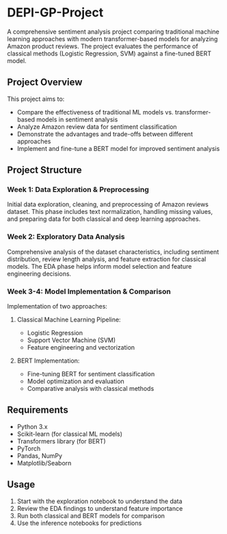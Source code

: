 # DEPI-GP-Project

A comprehensive sentiment analysis project comparing traditional machine learning approaches with modern transformer-based models for analyzing Amazon product reviews. The project evaluates the performance of classical methods (Logistic Regression, SVM) against a fine-tuned BERT model.

## Project Overview
This project aims to:
- Compare the effectiveness of traditional ML models vs. transformer-based models in sentiment analysis
- Analyze Amazon review data for sentiment classification
- Demonstrate the advantages and trade-offs between different approaches
- Implement and fine-tune a BERT model for improved sentiment analysis

## Project Structure

### Week 1: Data Exploration & Preprocessing
Initial data exploration, cleaning, and preprocessing of Amazon reviews dataset. This phase includes text normalization, handling missing values, and preparing data for both classical and deep learning approaches.

### Week 2: Exploratory Data Analysis
Comprehensive analysis of the dataset characteristics, including sentiment distribution, review length analysis, and feature extraction for classical models. The EDA phase helps inform model selection and feature engineering decisions.

### Week 3-4: Model Implementation & Comparison
Implementation of two approaches:
1. Classical Machine Learning Pipeline:
   - Logistic Regression
   - Support Vector Machine (SVM)
   - Feature engineering and vectorization

2. BERT Implementation:
   - Fine-tuning BERT for sentiment classification
   - Model optimization and evaluation
   - Comparative analysis with classical methods

## Requirements
- Python 3.x
- Scikit-learn (for classical ML models)
- Transformers library (for BERT)
- PyTorch
- Pandas, NumPy
- Matplotlib/Seaborn

## Usage
1. Start with the exploration notebook to understand the data
2. Review the EDA findings to understand feature importance
3. Run both classical and BERT models for comparison
4. Use the inference notebooks for predictions


